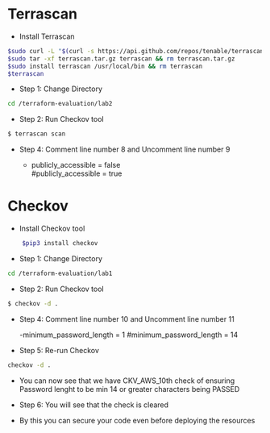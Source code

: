 # Terrascan

* Install Terrascan

```bash
$sudo curl -L "$(curl -s https://api.github.com/repos/tenable/terrascan/releases/latest | grep -o -E "https://.+?_Linux_x86_64.tar.gz")" > terrascan.tar.gz
$sudo tar -xf terrascan.tar.gz terrascan && rm terrascan.tar.gz
$sudo install terrascan /usr/local/bin && rm terrascan
$terrascan
```
* Step 1: Change Directory

```bash
cd /terraform-evaluation/lab2
```
* Step 2: Run Checkov tool 

```bash
$ terrascan scan
```
* Step 4: Comment line number 8 and Uncomment line number 9

  - publicly_accessible   = false    
  #publicly_accessible   = true 



# Checkov


* Install Checkov tool

```bash
    $pip3 install checkov
```
* Step 1: Change Directory

```bash
cd /terraform-evaluation/lab1
```
* Step 2: Run Checkov tool 

```bash
$ checkov -d .
```

* Step 4: Comment line number 10 and Uncomment line number 11

  -minimum_password_length = 1
  #minimum_password_length = 14

* Step 5: Re-run Checkov
```bash
checkov -d .
```
* You can now see that we have CKV_AWS_10th check of ensuring Password lenght to be min 14 or greater characters being PASSED
  
* Step 6: You will see that the check is cleared 

* By this you can secure your code even before deploying the resources 
